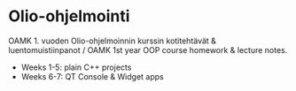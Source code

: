 # Olio-ohjelmointi
OAMK 1. vuoden Olio-ohjelmoinnin kurssin kotitehtävät & luentomuistiinpanot / OAMK 1st year OOP course homework & lecture notes.

- Weeks 1-5: plain C++ projects
- Weeks 6-7: QT Console & Widget apps
